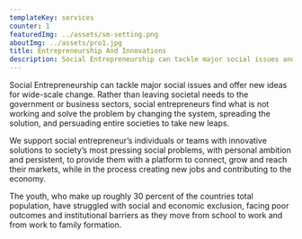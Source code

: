 ```yaml
---
templateKey: services
counter: 1
featuredImg: ../assets/sm-setting.png
aboutImg: ../assets/pro1.jpg
title: Entrepreneurship And Innovations
description: Social Entrepreneurship can tackle major social issues and offer new ideas for wide-scale change...
---
```


Social Entrepreneurship can tackle major social issues and offer new ideas for wide-scale change. Rather than leaving societal needs to the government or business sectors, social entrepreneurs find what is not working and solve the problem by changing the system, spreading the solution, and persuading entire societies to take new leaps.

We support social entrepreneur’s individuals or teams with innovative solutions to society’s most pressing social problems, with personal ambition and persistent, to provide them with a platform to connect, grow and reach their markets, while in the process creating new jobs and contributing to the economy.

The youth, who make up roughly 30 percent of the countries total population, have struggled with social and economic exclusion, facing poor outcomes and institutional barriers as they move from school to work and from work to family formation.
